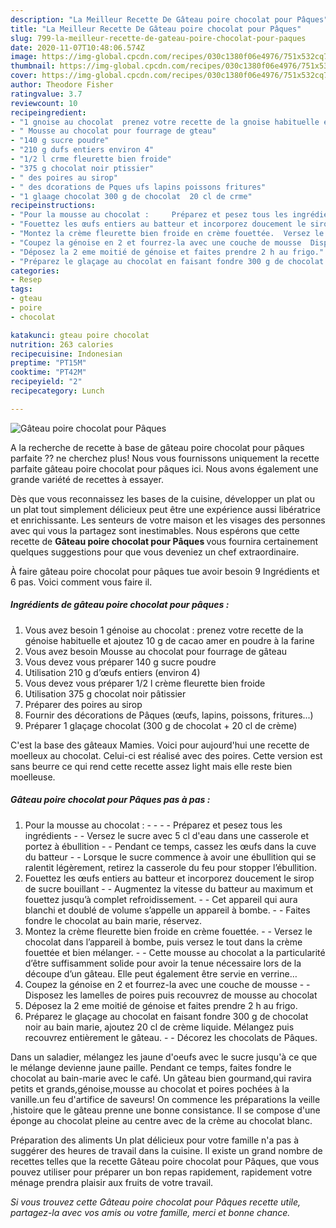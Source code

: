 ```yaml
---
description: "La Meilleur Recette De Gâteau poire chocolat pour Pâques"
title: "La Meilleur Recette De Gâteau poire chocolat pour Pâques"
slug: 799-la-meilleur-recette-de-gateau-poire-chocolat-pour-paques
date: 2020-11-07T10:48:06.574Z
image: https://img-global.cpcdn.com/recipes/030c1380f06e4976/751x532cq70/gateau-poire-chocolat-pour-paques-photo-principale-de-la-recette.jpg
thumbnail: https://img-global.cpcdn.com/recipes/030c1380f06e4976/751x532cq70/gateau-poire-chocolat-pour-paques-photo-principale-de-la-recette.jpg
cover: https://img-global.cpcdn.com/recipes/030c1380f06e4976/751x532cq70/gateau-poire-chocolat-pour-paques-photo-principale-de-la-recette.jpg
author: Theodore Fisher
ratingvalue: 3.7
reviewcount: 10
recipeingredient:
- "1 gnoise au chocolat  prenez votre recette de la gnoise habituelle et ajoutez 10 g de cacao amer en poudre  la farine"
- " Mousse au chocolat pour fourrage de gteau"
- "140 g sucre poudre"
- "210 g dufs entiers environ 4"
- "1/2 l crme fleurette bien froide"
- "375 g chocolat noir ptissier"
- " des poires au sirop"
- " des dcorations de Pques ufs lapins poissons fritures"
- "1 glaage chocolat 300 g de chocolat  20 cl de crme"
recipeinstructions:
- "Pour la mousse au chocolat :     Préparez et pesez tous les ingrédients  Versez le sucre avec 5 cl d&#39;eau dans une casserole et portez à ébullition  Pendant ce temps, cassez les œufs dans la cuve du batteur  Lorsque le sucre commence à avoir une ébullition qui se ralentit légèrement, retirez la casserole du feu pour stopper l’ébullition."
- "Fouettez les œufs entiers au batteur et incorporez doucement le sirop de sucre bouillant  Augmentez la vitesse du batteur au maximum et fouettez jusqu’à complet refroidissement.  Cet appareil qui aura blanchi et doublé de volume s’appelle un appareil à bombe.  Faites fondre le chocolat au bain marie, réservez."
- "Montez la crème fleurette bien froide en crème fouettée.  Versez le chocolat dans l’appareil à bombe, puis versez le tout dans la crème fouettée et bien mélanger.  Cette mousse au chocolat a la particularité d’être suffisamment solide pour avoir la tenue nécessaire lors de la découpe d’un gâteau. Elle peut également être servie en verrine…"
- "Coupez la génoise en 2 et fourrez-la avec une couche de mousse  Disposez les lamelles de poires puis recouvrez de mousse au chocolat"
- "Déposez la 2 eme moitié de génoise et faites prendre 2 h au frigo."
- "Préparez le glaçage au chocolat en faisant fondre 300 g de chocolat noir au bain marie, ajoutez 20 cl de crème liquide. Mélangez puis recouvrez entièrement le gâteau.  Décorez les chocolats de Pâques."
categories:
- Resep
tags:
- gteau
- poire
- chocolat

katakunci: gteau poire chocolat 
nutrition: 263 calories
recipecuisine: Indonesian
preptime: "PT15M"
cooktime: "PT42M"
recipeyield: "2"
recipecategory: Lunch

---
```



![Gâteau poire chocolat pour Pâques](https://img-global.cpcdn.com/recipes/030c1380f06e4976/751x532cq70/gateau-poire-chocolat-pour-paques-photo-principale-de-la-recette.jpg)

A la recherche de recette à base de gâteau poire chocolat pour pâques parfaite ?? ne cherchez plus! Nous vous fournissons uniquement la recette parfaite gâteau poire chocolat pour pâques ici. Nous avons également une grande variété de recettes à essayer.

Dès que vous reconnaissez les bases de la cuisine, développer un plat ou un plat tout simplement délicieux peut être une expérience aussi libératrice et enrichissante. Les senteurs de votre maison et les visages des personnes avec qui vous la partagez sont inestimables. Nous espérons que cette recette de <strong> Gâteau poire chocolat pour Pâques </strong> vous fournira certainement quelques suggestions pour que vous deveniez un chef extraordinaire.

<!--inarticleads1-->

À faire gâteau poire chocolat pour pâques tue avoir besoin 9 Ingrédients et 6 pas. Voici comment vous faire il.

##### Ingrédients de gâteau poire chocolat pour pâques :

1. Vous avez besoin 1 génoise au chocolat : prenez votre recette de la génoise habituelle et ajoutez 10 g de cacao amer en poudre à la farine
1. Vous avez besoin  Mousse au chocolat pour fourrage de gâteau
1. Vous devez vous préparer 140 g sucre poudre
1. Utilisation 210 g d’œufs entiers (environ 4)
1. Vous devez vous préparer 1/2 l crème fleurette bien froide
1. Utilisation 375 g chocolat noir pâtissier
1. Préparer  des poires au sirop
1. Fournir  des décorations de Pâques (œufs, lapins, poissons, fritures...)
1. Préparer 1 glaçage chocolat (300 g de chocolat + 20 cl de crème)


C&#39;est la base des gâteaux Mamies. Voici pour aujourd&#39;hui une recette de moelleux au chocolat. Celui-ci est réalisé avec des poires. Cette version est sans beurre ce qui rend cette recette assez light mais elle reste bien moelleuse. 

<!--inarticleads2-->

##### Gâteau poire chocolat pour Pâques pas à pas :

1. Pour la mousse au chocolat : -  -   -  - Préparez et pesez tous les ingrédients -  - Versez le sucre avec 5 cl d&#39;eau dans une casserole et portez à ébullition -  - Pendant ce temps, cassez les œufs dans la cuve du batteur -  - Lorsque le sucre commence à avoir une ébullition qui se ralentit légèrement, retirez la casserole du feu pour stopper l’ébullition.
1. Fouettez les œufs entiers au batteur et incorporez doucement le sirop de sucre bouillant -  - Augmentez la vitesse du batteur au maximum et fouettez jusqu’à complet refroidissement. -  - Cet appareil qui aura blanchi et doublé de volume s’appelle un appareil à bombe. -  - Faites fondre le chocolat au bain marie, réservez.
1. Montez la crème fleurette bien froide en crème fouettée. -  - Versez le chocolat dans l’appareil à bombe, puis versez le tout dans la crème fouettée et bien mélanger. -  - Cette mousse au chocolat a la particularité d’être suffisamment solide pour avoir la tenue nécessaire lors de la découpe d’un gâteau. Elle peut également être servie en verrine…
1. Coupez la génoise en 2 et fourrez-la avec une couche de mousse -  - Disposez les lamelles de poires puis recouvrez de mousse au chocolat
1. Déposez la 2 eme moitié de génoise et faites prendre 2 h au frigo.
1. Préparez le glaçage au chocolat en faisant fondre 300 g de chocolat noir au bain marie, ajoutez 20 cl de crème liquide. Mélangez puis recouvrez entièrement le gâteau. -  - Décorez les chocolats de Pâques.


Dans un saladier, mélangez les jaune d&#39;oeufs avec le sucre jusqu&#39;à ce que le mélange devienne jaune paille. Pendant ce temps, faites fondre le chocolat au bain-marie avec le café. Un gâteau bien gourmand,qui ravira petits et grands,génoise,mousse au chocolat et poires pochées à la vanille.un feu d&#39;artifice de saveurs! On commence les préparations la veille ,histoire que le gâteau prenne une bonne consistance. Il se compose d&#39;une éponge au chocolat pleine au centre avec de la crème au chocolat blanc. 

<!--inarticleads1-->

<p>
Préparation des aliments Un plat délicieux pour votre famille n'a pas à suggérer des heures de travail dans la cuisine. Il existe un grand nombre de recettes telles que la recette Gâteau poire chocolat pour Pâques, que vous pouvez utiliser pour préparer un bon repas rapidement, rapidement votre ménage prendra plaisir aux fruits de votre travail.
</p>

<p>
<i>Si vous trouvez cette Gâteau poire chocolat pour Pâques recette utile, partagez-la avec vos amis ou votre famille, merci et bonne chance.</i>
</p>
